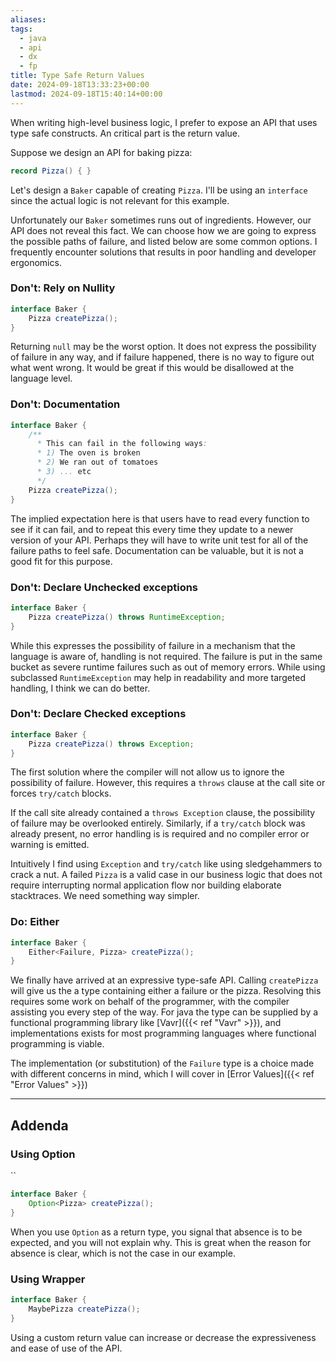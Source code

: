 ```yaml
---
aliases: 
tags:
  - java
  - api
  - dx
  - fp
title: Type Safe Return Values
date: 2024-09-18T13:33:23+00:00
lastmod: 2024-09-18T15:40:14+00:00
---
```

When writing high-level business logic, I prefer to expose an API that uses type safe constructs. An critical part is the return value.

Suppose we design an API for baking pizza:

```java
record Pizza() { }
```

Let's design a `Baker` capable of creating `Pizza`. I'll be using an `interface` since the actual logic is not relevant for this example. 

Unfortunately our `Baker` sometimes runs out of ingredients. However, our API does not reveal this fact. We can choose how we are going to express the possible paths of failure, and listed below are some common options. I frequently encounter solutions that results in poor handling and developer ergonomics.

### Don't: Rely on Nullity
```java
interface Baker {  
    Pizza createPizza();  
}
```

Returning `null` may be the worst option. It does not express the possibility of failure in any way, and if failure happened, there is no way to figure out what went wrong. It would be great if this would be disallowed at the language level.

### Don't: Documentation
```java
interface Baker {  
	/**
	  * This can fail in the following ways:
	  * 1) The oven is broken
	  * 2) We ran out of tomatoes
	  * 3) ... etc
	  */
    Pizza createPizza();  
}
```
The implied expectation here is that users have to read every function to see if it can fail, and to repeat this every time they update to a newer version of your API. Perhaps they will have to write unit test for all of the failure paths to feel safe. Documentation can be valuable, but it is not a good fit for this purpose.

### Don't: Declare Unchecked exceptions

```java
interface Baker {
    Pizza createPizza() throws RuntimeException;
}
```

While this expresses the possibility of failure in a mechanism that the language is aware of, handling is not required. The failure is put in the same bucket as severe runtime failures such as out of memory errors. While using subclassed `RuntimeException`  may help in readability and more targeted handling, I think we can do better.

### Don't: Declare Checked exceptions

```java
interface Baker {
    Pizza createPizza() throws Exception;
}
```

The first solution where the compiler will not allow us to ignore the possibility of failure. However, this requires a `throws` clause at the call site or forces `try/catch` blocks.

If the call site already contained a `throws Exception` clause, the possibility of failure may be overlooked entirely. Similarly, if a `try/catch` block was already present, no error handling is is required and no compiler error or warning is emitted.

Intuitively I find using `Exception` and  `try/catch` like using sledgehammers to crack a nut. A failed `Pizza` is a valid case in our business logic that does not require interrupting normal application flow nor building elaborate stacktraces. We need something way simpler.

### Do: Either
```java
interface Baker {  
    Either<Failure, Pizza> createPizza();  
}
```
We finally have arrived at an expressive type-safe API. Calling `createPizza` will give us the a type containing either a failure or the pizza. Resolving this requires some work on behalf of the programmer, with the compiler assisting you every step of the way. For java the type can be supplied by a functional programming library like [Vavr]({{< ref "Vavr" >}}), and implementations exists for most programming languages where functional programming is viable.

The implementation (or substitution) of the `Failure` type is a choice made with different concerns in mind, which I will cover in [Error Values]({{< ref "Error Values" >}})

---
## Addenda

### Using Option
``
```java
interface Baker {  
    Option<Pizza> createPizza();  
}
```

When you use `Option` as a return type, you signal that absence is to be expected, and you will not explain why. This is great when the reason for absence is clear, which is not the case in our example.

### Using Wrapper
```java
interface Baker {  
    MaybePizza createPizza();  
}
```

Using a custom return value can increase or decrease the expressiveness and ease of use of the API.